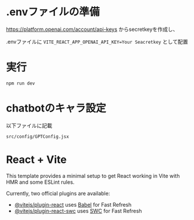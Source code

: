 # .envファイルの準備
https://platform.openai.com/account/api-keys
からsecretkeyを作成し、

.envファイルに
`VITE_REACT_APP_OPENAI_API_KEY=Your Seacretkey`
として配置

# 実行
`npm run dev`

# chatbotのキャラ設定
以下ファイルに記載

`src/config/GPTConfig.jsx`

# React + Vite

This template provides a minimal setup to get React working in Vite with HMR and some ESLint rules.

Currently, two official plugins are available:

- [@vitejs/plugin-react](https://github.com/vitejs/vite-plugin-react/blob/main/packages/plugin-react/README.md) uses [Babel](https://babeljs.io/) for Fast Refresh
- [@vitejs/plugin-react-swc](https://github.com/vitejs/vite-plugin-react-swc) uses [SWC](https://swc.rs/) for Fast Refresh
